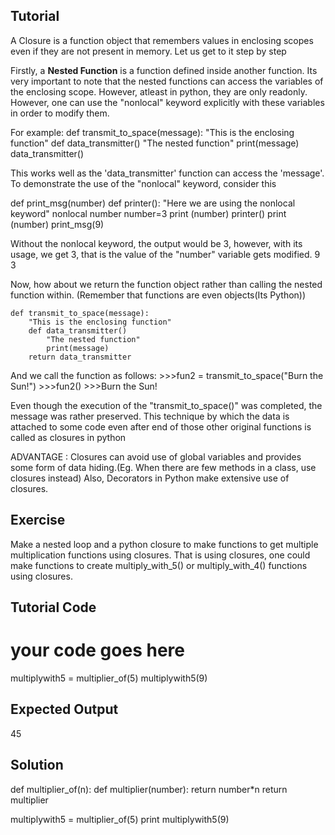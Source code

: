 Tutorial
--------

A Closure is a function object that remembers values in enclosing scopes even if they are not present in memory. Let us get to it step by step

Firstly, a **Nested Function** is a function defined inside another function. Its very important to note that the nested functions can access the variables of the enclosing scope. However, atleast in python, they are only readonly. However, one can use the "nonlocal" keyword explicitly with these variables in order to modify them.

For example:
	def transmit_to_space(message):
		"This is the enclosing function"
		def data_transmitter()
			"The nested function"
			print(message)
		data_transmitter()

This works well as the 'data_transmitter' function can access the 'message'. To demonstrate the use of the "nonlocal" keyword, consider this 

def print_msg(number)
	def printer():
		"Here we are using the nonlocal keyword"
		nonlocal number
		number=3
		print (number)
	printer()
	print (number)
print_msg(9)       

Without the nonlocal keyword, the output would be 3, however, with its usage, we get 3, that is the value of the "number" variable gets modified.
												  9         						 3

Now, how about we return the function object rather than calling the nested function within. (Remember that functions are even objects(Its Python))

	def transmit_to_space(message):
		"This is the enclosing function"
		def data_transmitter()
			"The nested function"
			print(message)
		return data_transmitter

And we call the function as follows:
	>>>fun2 = transmit_to_space("Burn the Sun!")
	>>>fun2()
	>>>Burn the Sun!

Even though the execution of the "transmit_to_space()" was completed, the message was rather preserved. This technique by which the data is attached to some code even after end of those other original functions is called as closures in python

ADVANTAGE : Closures can avoid use of global variables and provides some form of data hiding.(Eg. When there are few methods in a class, use closures instead)
			Also, Decorators in Python make extensive use of closures.
			
Exercise
---------

Make a nested loop and a python closure to make functions to get multiple multiplication functions using closures. That is using closures, one could make functions to create multiply_with_5() or multiply_with_4() functions using closures.

Tutorial Code
-------------
# your code goes here

multiplywith5 = multiplier_of(5)
multiplywith5(9)

Expected Output
---------------
45

Solution
-------------

def multiplier_of(n):
    def multiplier(number):
        return number*n
    return multiplier

multiplywith5 = multiplier_of(5)
print multiplywith5(9)
	
